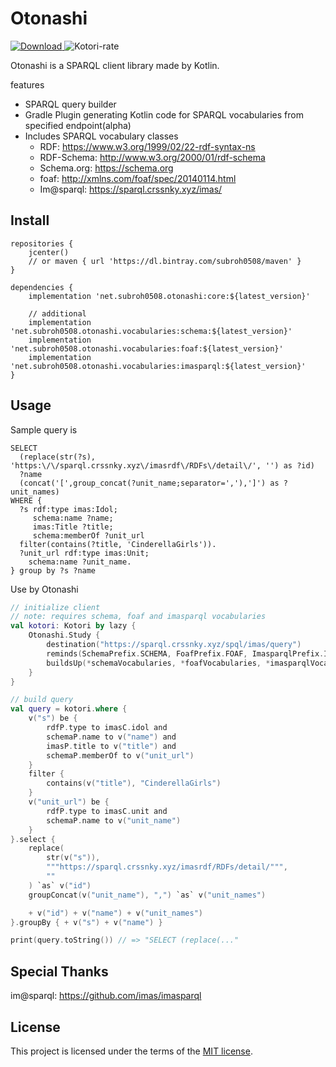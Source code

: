 # Otonashi

[ ![Download](https://api.bintray.com/packages/subroh0508/maven/Otonashi/images/download.svg) ](https://bintray.com/subroh0508/maven/Otonashi/_latestVersion)
![Kotori-rate](https://img.shields.io/badge/dynamic/json.svg?label=Kotori-Rate&colorB=fff98e&query=$.kotori_rate&uri=https%3A%2F%2Fasia-northeast1-kotori-badge.cloudfunctions.net%2Fbadge%3Fowner%3Dsubroh0508%26repo%3Dotonashi&suffix=%)

Otonashi is a SPARQL client library made by Kotlin.

features

- SPARQL query builder
- Gradle Plugin generating Kotlin code for SPARQL vocabularies from specified endpoint(alpha)
- Includes SPARQL vocabulary classes
  - RDF: https://www.w3.org/1999/02/22-rdf-syntax-ns
  - RDF-Schema: http://www.w3.org/2000/01/rdf-schema
  - Schema.org: https://schema.org
  - foaf: http://xmlns.com/foaf/spec/20140114.html
  - Im@sparql: https://sparql.crssnky.xyz/imas/
  
## Install

```
repositories {
    jcenter()
    // or maven { url 'https://dl.bintray.com/subroh0508/maven' }
}

dependencies {
    implementation 'net.subroh0508.otonashi:core:${latest_version}'
    
    // additional
    implementation 'net.subroh0508.otonashi.vocabularies:schema:${latest_version}'
    implementation 'net.subroh0508.otonashi.vocabularies:foaf:${latest_version}'
    implementation 'net.subroh0508.otonashi.vocabularies:imasparql:${latest_version}'
}
```

## Usage

Sample query is

```SPARQL
SELECT
  (replace(str(?s), 'https:\/\/sparql.crssnky.xyz\/imasrdf\/RDFs\/detail\/', '') as ?id)
  ?name
  (concat('[',group_concat(?unit_name;separator=','),']') as ?unit_names)
WHERE {
  ?s rdf:type imas:Idol;
     schema:name ?name;
     imas:Title ?title;
     schema:memberOf ?unit_url
  filter(contains(?title, 'CinderellaGirls')).
  ?unit_url rdf:type imas:Unit;
    schema:name ?unit_name.
} group by ?s ?name
```

Use by Otonashi

```Kotlin
// initialize client
// note: requires schema, foaf and imasparql vocabularies
val kotori: Kotori by lazy {
    Otonashi.Study {
        destination("https://sparql.crssnky.xyz/spql/imas/query")
        reminds(SchemaPrefix.SCHEMA, FoafPrefix.FOAF, ImasparqlPrefix.IMAS)
        buildsUp(*schemaVocabularies, *foafVocabularies, *imasparqlVocabularies)
    }
}

// build query
val query = kotori.where {
    v("s") be {
        rdfP.type to imasC.idol and
        schemaP.name to v("name") and
        imasP.title to v("title") and
        schemaP.memberOf to v("unit_url")
    }
    filter {
        contains(v("title"), "CinderellaGirls")
    }
    v("unit_url") be {
        rdfP.type to imasC.unit and
        schemaP.name to v("unit_name")
    }
}.select {
    replace(
        str(v("s")),
        """https://sparql.crssnky.xyz/imasrdf/RDFs/detail/""",
        ""
    ) `as` v("id")
    groupConcat(v("unit_name"), ",") `as` v("unit_names")

    + v("id") + v("name") + v("unit_names")
}.groupBy { + v("s") + v("name") }

print(query.toString()) // => "SELECT (replace(..."
```

## Special Thanks

im@sparql: <https://github.com/imas/imasparql>

## License

This project is licensed under the terms of the
[MIT license](/LICENSE).

